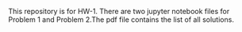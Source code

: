 This repository is for HW-1. There are two jupyter notebook files for Problem 1 and Problem 2.The pdf file contains the list of all solutions.

